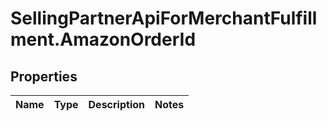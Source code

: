 # SellingPartnerApiForMerchantFulfillment.AmazonOrderId

## Properties
Name | Type | Description | Notes
------------ | ------------- | ------------- | -------------
